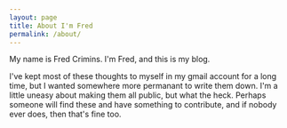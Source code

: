```yaml
---
layout: page
title: About I'm Fred
permalink: /about/
---
```


My name is Fred Crimins.  I'm Fred, and this is my blog.

I've kept most of these thoughts to myself in my gmail account for a long time, but I wanted somewhere more permanant to write them down.  I'm a little uneasy about making them all public, but what the heck.  Perhaps someone will find these and have something to contribute, and if nobody ever does, then that's fine too.
